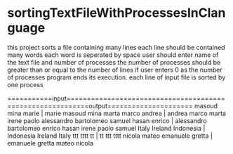 # sortingTextFileWithProcessesInClanguage
this project sorts a file containing many lines
each line should be contained many words
each word is seperated by space
user should enter name of the text file and number of processes
the number of processes should be greater than or equal to the number of lines
if user enters 0 as the number of processes program ends its execution.
each line of input file is sorted by one process

===========input===========================================================output=====================
masoud mina marie                                       | marie masoud mina 
marta marco andrea                                      | andrea marco marta 
irene paolo alessandro bartolomeo samuel hasan enrico   | alessandro bartolomeo enrico hasan irene paolo samuel 
Italy Ireland Indonesia                                 | Indonesia Ireland Italy 
ttt tttt tt                                             | tt ttt tttt 
nicola mateo emanuele gretta                            | emanuele gretta mateo nicola 
